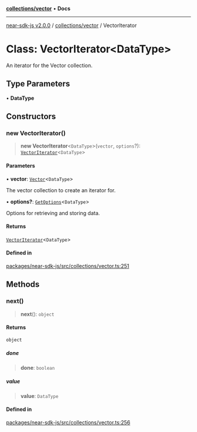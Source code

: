 [**collections/vector**](../README.md) • **Docs**

***

[near-sdk-js v2.0.0](../../../packages.md) / [collections/vector](../README.md) / VectorIterator

# Class: VectorIterator\<DataType\>

An iterator for the Vector collection.

## Type Parameters

• **DataType**

## Constructors

### new VectorIterator()

> **new VectorIterator**\<`DataType`\>(`vector`, `options`?): [`VectorIterator`](VectorIterator.md)\<`DataType`\>

#### Parameters

• **vector**: [`Vector`](Vector.md)\<`DataType`\>

The vector collection to create an iterator for.

• **options?**: [`GetOptions`](../../../types/collections/interfaces/GetOptions.md)\<`DataType`\>

Options for retrieving and storing data.

#### Returns

[`VectorIterator`](VectorIterator.md)\<`DataType`\>

#### Defined in

[packages/near-sdk-js/src/collections/vector.ts:251](https://github.com/dim-daskalov/near-sdk-js/blob/d72c9c5d6e6863e8c60ad0aa42a57e43d9805f07/packages/near-sdk-js/src/collections/vector.ts#L251)

## Methods

### next()

> **next**(): `object`

#### Returns

`object`

##### done

> **done**: `boolean`

##### value

> **value**: `DataType`

#### Defined in

[packages/near-sdk-js/src/collections/vector.ts:256](https://github.com/dim-daskalov/near-sdk-js/blob/d72c9c5d6e6863e8c60ad0aa42a57e43d9805f07/packages/near-sdk-js/src/collections/vector.ts#L256)
